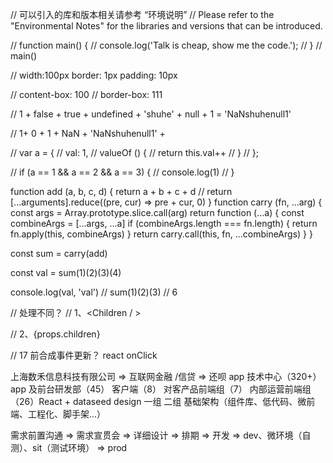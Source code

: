 // 可以引⼊的库和版本相关请参考 “环境说明”
// Please refer to the "Environmental Notes" for the libraries and versions that can be introduced.

// function main() {
// console.log('Talk is cheap, show me the code.');
// }
// main()

// width:100px border: 1px padding: 10px

// content-box: 100
// border-box: 111

// 1 + false + true + undefined + 'shuhe' + null + 1 = 'NaNshuhenull1'

// 1+ 0 + 1 + NaN + 'NaNshuhenull1' +

// var a = {
// val: 1,
// valueOf () {
// return this.val++
// }
// };

// if (a == 1 && a == 2 && a == 3) {
// console.log(1)
// }

function add (a, b, c, d) {
return a + b + c + d
// return [...arguments].reduce((pre, cur) => pre + cur, 0)
}
function carry (fn, ...arg) {
const args = Array.prototype.slice.call(arg)
return function (...a) {
const combineArgs = [...args, ...a]
if (combineArgs.length === fn.length) {
return fn.apply(this, combineArgs)
}
return carry.call(this, fn, ...combineArgs)
}
}

const sum = carry(add)

const val = sum(1)(2)(3)(4)

console.log(val, 'val')
// sum(1)(2)(3) // 6

// 处理不同？
// 1、<Children / >

// 2、{props.children}

// 17 前合成事件更新？
react onClick

上海数禾信息科技有限公司 => 互联网金融 /信贷 => 还呗 app
技术中心（320+）
app 及前台研发部（45）
客户端（8）
对客产品前端组（7）
内部运营前端组（26）React + dataseed design
一组
二组
基础架构（组件库、低代码、微前端、工程化、脚手架...）

需求前置沟通 => 需求宣贯会 => 详细设计 => 排期 => 开发 => dev、微环境（自测）、sit（测试环境） => prod
